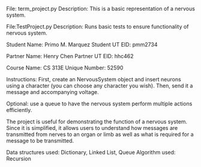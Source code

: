 File: term_project.py
Description: This is a basic representation of a nervous system. 

File:TestProject.py
Description: Runs basic tests to ensure functionality of nervous system.

Student Name: Primo M. Marquez
Student UT EID: pmm2734

Partner Name: Henry Chen
Partner UT EID: hhc462

Course Name: CS 313E
Unique Number: 52590

Instructions:
First, create an NervousSystem object and insert neurons using a character (you can choose any character you wish).
Then, send it a message and accompanying voltage.

Optional: use a queue to have the nervous system perform multiple actions efficiently.

The project is useful for demonstrating the function of a nervous system. Since it is simplified, it allows users to 
understand how messages are transmitted from nerves to an organ or limb as well as what is required for a message to 
be transmitted.

Data structures used: Dictionary, Linked List, Queue
Algorithm used: Recursion
